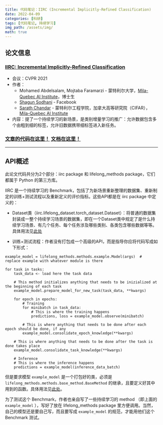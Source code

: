 ```yaml
---
title: 代码笔记：IIRC (Incremental Implicitly-Refined Classification)
date: 2022-04-09
categories: [科研]
tags: [代码笔记, 持续学习]
img_path: /assets/img/
math: true
---
```



## 论文信息 



### [IIRC: Incremental Implicitly-Refined Classification](https://openaccess.thecvf.com/content/CVPR2021/papers/Abdelsalam_IIRC_Incremental_Implicitly-Refined_Classification_CVPR_2021_paper.pdf)


- 会议：CVPR 2021
- 作者：
    - Mohamed Abdelsalam, Mojtaba Faramarzi - 蒙特利尔大学，[Mila-Quebec AI Institute](https://mila.quebec)，博士生
    - [Shagun Sodhani](https://shagunsodhani.com) - Facebook
    - [Sarath Chandar](http://sarathchandar.in) - 蒙特利尔工程学院，加拿大高等研究院（CIFAR），[Mila-Quebec AI Institute](https://mila.quebec)
- 内容：提了一个持续学习的新场景，是类别增量学习的推广：允许数据包含多个由粗到细的标签，允许旧数据携带细标签进入新任务。

### [文章的代码在这里！](https://github.com/chandar-lab/IIRC) [文档在这里！](https://iirc.readthedocs.io)

------------------------------



## API概述

此论文代码共分为2个部分：iirc package 和 lifelong_methods package，它们都属于 Python 的第三方库。

IIRC 是一个持续学习的 Benchmark，包括了为新场景重新整理的数据集、重新制定的训练+测试流程以及重新定义的评价指标。这些API都是在 iirc package 中定义的：

- Dataset类（iirc.lifelong_dataset.torch_dataset.Dataset）：将普通的数据集封装成一整个持续学习场景的数据集，即在一个Dataset类中规定了是什么持续学习场景、有几个任务、每个任务涉及哪些类别、各类包含哪些数据等等。具体用法见[此处](https://iirc.readthedocs.io/en/latest/iirc_tutorial.html)

- 训练+测试流程：作者没有打包成一个高级的API，而是指导你应将代码写成如下形式：

```
example_model = lifelong_methods.methods.example.Model(args)  # replace example with whatever module is there

for task in tasks:
    task_data <- load here the task data
    
    # This method initializes anything that needs to be inizialized at the beginning of each task
    example_model.prepare_model_for_new_task(task_data, **kwargs) 

    for epoch in epochs:
        # Training
        for minibatch in task_data:
            # This is where the training happens
            predictions, loss = example_model.observe(minibatch)

        # This is where anything that needs to be done after each epoch should be done, if any
        example_model.consolidate_epoch_knowledge(**kwargs) 
    
    # This is where anything that needs to be done after the task is done takes place
    example_model.consolidate_task_knowledge(**kwargs)

    # Inference
    # This is where the inference happens
    predictions = example_model(inference_data_batch)
```

但是要求模型 `example_model` 是一个打包好的类，必须是 `lifelong_methods.methods.base_method.BaseMethod` 的继承，且要定义好其中用到的函数。具体用法见[此处](https://iirc.readthedocs.io/en/latest/lifelong_methods_guide.html)。



为了测试这个 Benchmark，作者也亲自写了一些持续学习的 method （即上面的 `example_model` ），写好了放在 lifelong_methods package 里方便调用。当然，自己的模型还是要自己写，而且要写成 `example_model` 的规范，才能用他们这个 Benchmark 测试。


